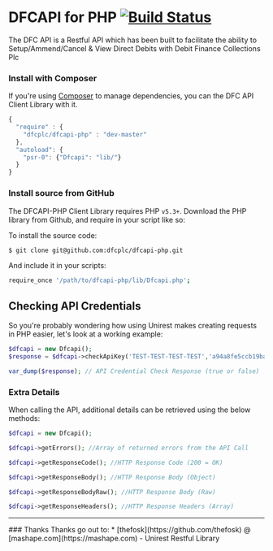 # DFCAPI for PHP [![Build Status](https://api.travis-ci.org/dfcplc/dfcapi-php.png)](https://travis-ci.org/dfcplc/dfcapi-php)

The DFC API is a Restful API which has been built to facilitate the ability to Setup/Ammend/Cancel & View Direct Debits with Debit Finance Collections Plc

### Install with Composer
If you're using [Composer](https://github.com/composer/composer) to manage
dependencies, you can the DFC API Client Library with it.

```javascript
{
  "require" : {
    "dfcplc/dfcapi-php" : "dev-master"
  },
  "autoload": {
    "psr-0": {"Dfcapi": "lib/"}
  }
}
```

### Install source from GitHub
The DFCAPI-PHP Client Library requires PHP `v5.3+`. Download the PHP library from Github, and require in your script like so:

To install the source code:

```bash
$ git clone git@github.com:dfcplc/dfcapi-php.git 
```

And include it in your scripts:

```bash
require_once '/path/to/dfcapi-php/lib/Dfcapi.php';
```

## Checking API Credentials

So you're probably wondering how using Unirest makes creating requests in PHP easier, let's look at a working example:

```php
$dfcapi = new Dfcapi();
$response = $dfcapi->checkApiKey('TEST-TEST-TEST-TEST','a94a8fe5ccb19ba61c4c0873d391e987982fbbd3');

var_dump($response); // API Credential Check Response (true or false)
```

### Extra Details
When calling the API, additional details can be retrieved using the below methods:

```php
$dfcapi = new Dfcapi();

$dfcapi->getErrors(); //Array of returned errors from the API Call

$dfcapi->getResponseCode(); //HTTP Response Code (200 = OK)

$dfcapi->getResponseBody(); //HTTP Response Body (Object)

$dfcapi->getResponseBodyRaw(); //HTTP Response Body (Raw)

$dfcapi->getResponseHeaders(); //HTTP Response Headers (Array)
```

<hr>
### Thanks
Thanks go out to:
* [thefosk](https://github.com/thefosk) @ [mashape.com](https://mashape.com) - Unirest Restful Library